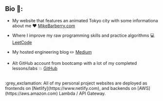 ## Bio :rocket::

 - My website that features an animated Tokyo city with some informationa about me  :heart:  [MikeBarberry.com](https://mikebarberry.com)

 - Where I improve my raw programming skills and practice algorithms  :computer:  [LeetCode](https://leetcode.com/Mbarberry/)

 - My hosted engineering blog  :pencil2:  [Medium](https://mikebarberry.medium.com/)

 - Alt GitHub account from bootcamp with a lot of my completed lessons/labs   :boom:  [GitHub](https://github.com/MikeBarberry-Flatiron)

<br />
:grey_exclamation: All of my personal project websites are deployed as frontends on [Netlify](https://www.netlify.com), and backends on [AWS](https://aws.amazon.com) Lambda / API Gateway.
